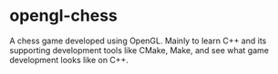 # opengl-chess
 A chess game developed using OpenGL. Mainly to learn C++ and its supporting development tools like CMake, Make, and see what game development looks like on C++.
